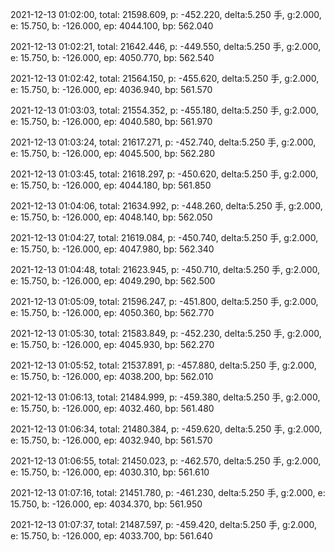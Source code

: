 2021-12-13 01:02:00, total: 21598.609, p: -452.220, delta:5.250 手, g:2.000, e: 15.750, b: -126.000, ep: 4044.100, bp: 562.040

2021-12-13 01:02:21, total: 21642.446, p: -449.550, delta:5.250 手, g:2.000, e: 15.750, b: -126.000, ep: 4050.770, bp: 562.540

2021-12-13 01:02:42, total: 21564.150, p: -455.620, delta:5.250 手, g:2.000, e: 15.750, b: -126.000, ep: 4036.940, bp: 561.570

2021-12-13 01:03:03, total: 21554.352, p: -455.180, delta:5.250 手, g:2.000, e: 15.750, b: -126.000, ep: 4040.580, bp: 561.970

2021-12-13 01:03:24, total: 21617.271, p: -452.740, delta:5.250 手, g:2.000, e: 15.750, b: -126.000, ep: 4045.500, bp: 562.280

2021-12-13 01:03:45, total: 21618.297, p: -450.620, delta:5.250 手, g:2.000, e: 15.750, b: -126.000, ep: 4044.180, bp: 561.850

2021-12-13 01:04:06, total: 21634.992, p: -448.260, delta:5.250 手, g:2.000, e: 15.750, b: -126.000, ep: 4048.140, bp: 562.050

2021-12-13 01:04:27, total: 21619.084, p: -450.740, delta:5.250 手, g:2.000, e: 15.750, b: -126.000, ep: 4047.980, bp: 562.340

2021-12-13 01:04:48, total: 21623.945, p: -450.710, delta:5.250 手, g:2.000, e: 15.750, b: -126.000, ep: 4049.290, bp: 562.500

2021-12-13 01:05:09, total: 21596.247, p: -451.800, delta:5.250 手, g:2.000, e: 15.750, b: -126.000, ep: 4050.360, bp: 562.770

2021-12-13 01:05:30, total: 21583.849, p: -452.230, delta:5.250 手, g:2.000, e: 15.750, b: -126.000, ep: 4045.930, bp: 562.270

2021-12-13 01:05:52, total: 21537.891, p: -457.880, delta:5.250 手, g:2.000, e: 15.750, b: -126.000, ep: 4038.200, bp: 562.010

2021-12-13 01:06:13, total: 21484.999, p: -459.380, delta:5.250 手, g:2.000, e: 15.750, b: -126.000, ep: 4032.460, bp: 561.480

2021-12-13 01:06:34, total: 21480.384, p: -459.620, delta:5.250 手, g:2.000, e: 15.750, b: -126.000, ep: 4032.940, bp: 561.570

2021-12-13 01:06:55, total: 21450.023, p: -462.570, delta:5.250 手, g:2.000, e: 15.750, b: -126.000, ep: 4030.310, bp: 561.610

2021-12-13 01:07:16, total: 21451.780, p: -461.230, delta:5.250 手, g:2.000, e: 15.750, b: -126.000, ep: 4034.370, bp: 561.950

2021-12-13 01:07:37, total: 21487.597, p: -459.420, delta:5.250 手, g:2.000, e: 15.750, b: -126.000, ep: 4033.700, bp: 561.640